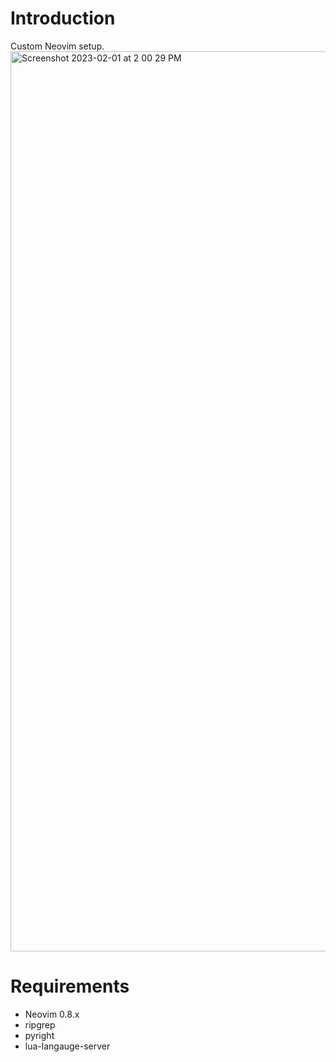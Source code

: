# Introduction
Custom Neovim setup.
<img width="1440" alt="Screenshot 2023-02-01 at 2 00 29 PM" src="https://user-images.githubusercontent.com/118218097/216184408-4e7eccd8-c5e4-447c-b82a-8990475f4177.png">


# Requirements
- Neovim 0.8.x
- ripgrep
- pyright
- lua-langauge-server
